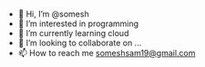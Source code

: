- 👋 Hi, I’m @somesh
- 👀 I’m interested in programming
- 🌱 I’m currently learning cloud
- 💞️ I’m looking to collaborate on ...
- 📫 How to reach me someshsam19@gmail.com

<!---
someshsam/someshsam is a ✨ special ✨ repository because its `README.md` (this file) appears on your GitHub profile.
You can click the Preview link to take a look at your changes.
--->
